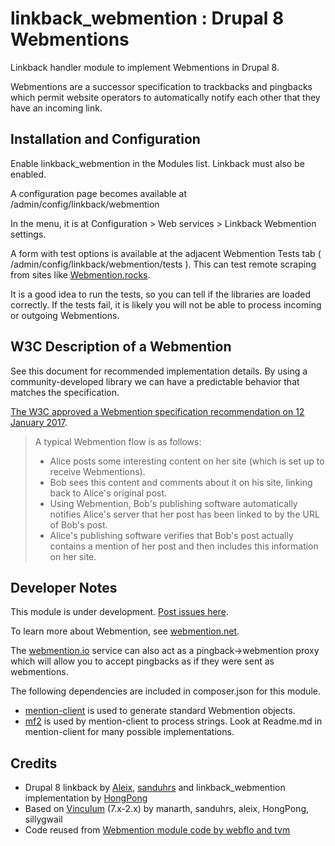 # linkback_webmention : Drupal 8 Webmentions

Linkback handler module to implement Webmentions in Drupal 8.

Webmentions are a successor specification to trackbacks and pingbacks
which permit website operators to automatically notify each other that
they have an incoming link. 

## Installation and Configuration

Enable linkback_webmention in the Modules list. Linkback must also be enabled.

A configuration page becomes available at /admin/config/linkback/webmention

In the menu, it is at Configuration > Web services > Linkback Webmention settings.

A form with test options is available at the adjacent Webmention Tests tab 
( /admin/config/linkback/webmention/tests ). This can test remote scraping from
sites like [Webmention.rocks](http://webmention.rocks).

It is a good idea to run the tests, so you can tell if the libraries are loaded
correctly. If the tests fail, it is likely you will not be able to process
incoming or outgoing Webmentions.


## W3C Description of a Webmention

See this document for recommended implementation details. By using a
community-developed library we can have a predictable behavior that
matches the specification.

[The W3C approved a Webmention specification recommendation on 12 January 2017](https://www.w3.org/TR/webmention/).

> A typical Webmention flow is as follows:
> 
> * Alice posts some interesting content on her site (which is set up to
>  receive Webmentions).
> * Bob sees this content and comments about it on his site, linking back
>   to Alice's original post.
> * Using Webmention, Bob's publishing software automatically notifies
>   Alice's server that her post has been linked to by the URL of Bob's 
>   post.
> * Alice's publishing software verifies that Bob's post actually contains
>   a mention of her post and then includes this information on her site.

## Developer Notes

This module is under development. [Post issues here](https://www.drupal.org/project/issues/linkback).

To learn more about Webmention, see [webmention.net](http://webmention.net).

The [webmention.io](http://webmention.io/) service can also act as a pingback->webmention
proxy which will allow you to accept pingbacks as if they were sent as webmentions.

The following dependencies are included in composer.json for this module.
* [mention-client](https://github.com/indieweb/mention-client-php) is used to generate
  standard Webmention objects.
* [mf2](https://github.com/indieweb/php-mf2/) is used by mention-client to process
  strings. Look at Readme.md in mention-client for many possible implementations.



## Credits

* Drupal 8 linkback by [Aleix](https://drupal.org/u/aleix), 
  [sanduhrs](https://www.drupal.org/u/sanduhrs) and linkback_webmention implementation by
  [HongPong](https://www.drupal.org/u/HongPong)
* Based on [Vinculum](https://www.drupal.org/project/vinculum) (7.x-2.x) by
  manarth, sanduhrs, aleix, HongPong, sillygwail
* Code reused from [Webmention module code by webflo and tvm](https://www.drupal.org/project/webmention)
